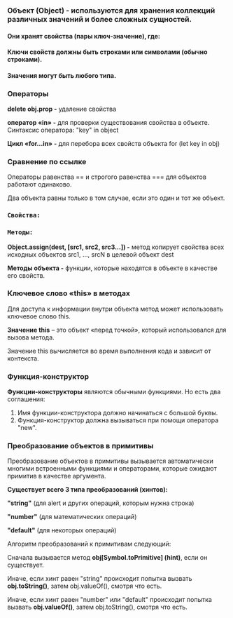 ### Объект (Object) - используются для хранения коллекций различных значений и более сложных сущностей.

#### Они хранят свойства (пары ключ-значение), где:

#### Ключи свойств должны быть строками или символами (обычно строками).

#### Значения могут быть любого типа.

### Операторы

**delete obj.prop -** удаление свойства

**оператор «in» -** для проверки существования свойства в объекте.
Синтаксис оператора: "key" in object

**Цикл «for…in» -** для перебора всех свойств объекта
for (let key in obj)


### Сравнение по ссылке

Операторы равенства == и строгого равенства === для объектов работают одинаково.

Два объекта равны только в том случае, если это один и тот же объект.

### `Свойства:`


### `Методы:`

**Object.assign(dest, [src1, src2, src3...]) -** метод копирует свойства всех исходных объектов src1, ..., srcN в целевой объект dest

**Методы объекта -** функции, которые находятся в объекте в качестве его свойств.

### Ключевое слово «this» в методах

Для доступа к информации внутри объекта метод может использовать ключевое слово this.

**Значение this** – это объект «перед точкой», который использовался для вызова метода.

Значение this вычисляется во время выполнения кода и зависит от контекста.

### Функция-конструктор

**Функции-конструкторы** являются обычными функциями. Но есть два соглашения:

1) Имя функции-конструктора должно начинаться с большой буквы.
2) Функция-конструктор должна вызываться при помощи оператора "new".

### Преобразование объектов в примитивы

Преобразование объектов в примитивы вызывается автоматически многими встроенными функциями и операторами, которые ожидают примитив в качестве аргумента.

**Существует всего 3 типа преобразований (хинтов):**

**"string"** (для alert и других операций, которым нужна строка)

**"number"** (для математических операций)

**"default"** (для некоторых операций)

Алгоритм преобразований к примитивам следующий:

Сначала вызывается метод **obj[Symbol.toPrimitive] (hint)**, если он существует.

Иначе, если хинт равен "string"
происходит попытка вызвать **obj.toString()**, затем obj.valueOf(), смотря что есть.

Иначе, если хинт равен "number" или "default"
происходит попытка вызвать **obj.valueOf()**, затем obj.toString(), смотря что есть.


